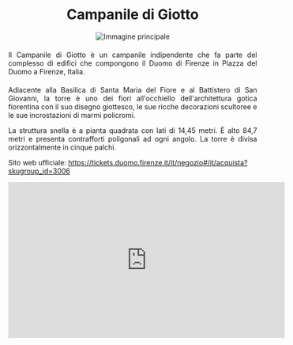 <!-- Use the following commented lines to include monument coordinates and attributes (leave empty lines if the monument has no additional info)
43.772798252828416 11.255710464284064
Historical Building, Bell Tower
city center, guided tours
Il campanile della cattedrale
 -->

<h1 align="center">Campanile di Giotto</h1>

<center>
  <img src="https://upload.wikimedia.org/wikipedia/commons/0/0f/Giotto%27s_campanile-263.jpg" alt="Immagine principale">
</center>


<p align="justify" style="margin-top:20px;margin-bottom:20px;">
Il Campanile di Giotto è un campanile indipendente che fa parte del complesso di edifici che compongono il Duomo di Firenze in Piazza del Duomo a Firenze, Italia.</p>
<p align="justify">
Adiacente alla Basilica di Santa Maria del Fiore e al Battistero di San Giovanni, la torre è uno dei fiori all'occhiello dell'architettura gotica fiorentina con il suo disegno giottesco, le sue ricche decorazioni scultoree e le sue incrostazioni di marmi policromi.</p>
<p align="justify">
La struttura snella è a pianta quadrata con lati di 14,45 metri. È alto 84,7 metri e presenta contrafforti poligonali ad ogni angolo. La torre è divisa orizzontalmente in cinque palchi.</p>
<p>
Sito web ufficiale: <a href="https://tickets.duomo.firenze.it/it/negozio#/it/acquista?skugroup_id=3006">https://tickets.duomo.firenze.it/it/negozio#/it/acquista?skugroup_id=3006</a>
</p>
<center>

<iframe width="560" height="315" src="https://www.youtube.com/embed/OSLX7LlJKv4?si=AH0GY6Zs00dMmdGZ" title="YouTube video player" frameborder="0" allow="accelerometer; autoplay; clipboard-write; encrypted-media; gyroscope; picture-in-picture; web-share" allowfullscreen></iframe>
</br>

<!--
<audio style="margin-top:20px;margin-bottom:20px;max-width:100%;" src="https://dl.dropboxusercontent.com/s/ujmvjjwy7s4iode/audio.mp3" controls>
Your browser does not support the audio tag.
</audio>
-->

</center>

<img src="https://solaris.micc.unifi.it/pixel.png?2" height=1 width=1>
